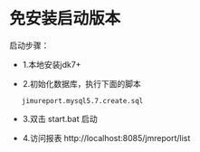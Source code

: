 # 免安装启动版本

启动步骤：

- 1.本地安装jdk7+

- 2.初始化数据库，执行下面的脚本

```
   jimureport.mysql5.7.create.sql
```
   
- 3.双击 start.bat 启动

- 4.访问报表
    http://localhost:8085/jmreport/list




